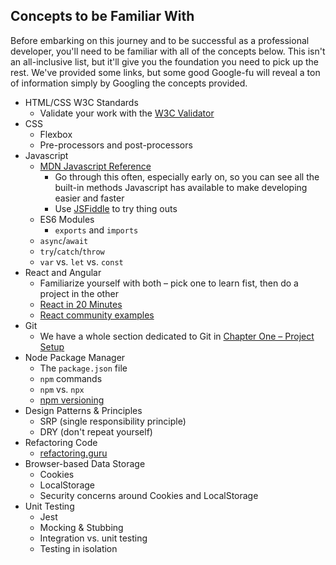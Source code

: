 ## Concepts to be Familiar With

Before embarking on this journey and to be successful as a professional developer, you'll need to be familiar with all of the concepts below. This isn't an all-inclusive list, but it'll give you the foundation you need to pick up the rest. We've provided some links, but some good Google-fu will reveal a ton of information simply by Googling the concepts provided.

* HTML/CSS W3C Standards
    * Validate your work with the [W3C Validator](https://validator.w3.org/)
* CSS
    * Flexbox
    * Pre-processors and post-processors
* Javascript
    * [MDN Javascript Reference](https://developer.mozilla.org/en-US/docs/Web/JavaScript/Reference)
        * Go through this often, especially early on, so you can see all the built-in methods Javascript has available to make developing easier and faster
        * Use [JSFiddle](https://jsfiddle.net) to try thing outs
    * ES6 Modules
        * `exports` and `imports`
    * `async`/`await`
    * `try`/`catch`/`throw`
    * `var` vs. `let` vs. `const`
* React and Angular
    * Familiarize yourself with both – pick one to learn fist, then do a project in the other
    * [React in 20 Minutes](https://www.youtube.com/watch?v=FNnhEBDYBr8)
    * [React community examples](https://reactjs.org/community/examples.html)
* Git
    * We have a whole section dedicated to Git in [Chapter One – Project Setup](../01-project-setup)
* Node Package Manager
    * The `package.json` file
    * `npm` commands
    * `npm` vs. `npx`
    * [npm versioning](https://michaelsoolee.com/npm-package-tilde-caret/)
* Design Patterns & Principles
    * SRP (single responsibility principle)
    * DRY (don't repeat yourself)
* Refactoring Code
    * [refactoring.guru](https://refactoring.guru)
* Browser-based Data Storage
    * Cookies
    * LocalStorage
    * Security concerns around Cookies and LocalStorage
* Unit Testing
    * Jest
    * Mocking & Stubbing
    * Integration vs. unit testing
    * Testing in isolation
